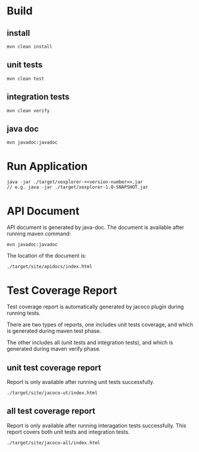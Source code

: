 

# Build

## install
```
mvn clean install
```

## unit tests
```
mvn clean test
```

## integration tests
```
mvn clean verify
```

## java doc
```
mvn javadoc:javadoc
```

# Run Application

```
java -jar ./target/xexplorer-<<version-number>>.jar
// e.g. java -jar ./target/xexplorer-1.0-SNAPSHOT.jar
```

# API Document

API document is generated by java-doc. The document is available after running maven command:
```
mvn javadoc:javadoc
```

The location of the document is:
```
./target/site/apidocs/index.html
```

# Test Coverage Report
Test coverage report is automatically generated by jacoco plugin during running tests.

There are two types of reports, one includes unit tests coverage, and which is generated during maven test phase.

The other includes all (unit tests and integration tests), and which is generated during maven verify phase.

## unit test coverage report

Report is only available after running unit tests successfully.

```
./target/site/jacoco-ut/index.html
```

## all test coverage report

Report is only available after running interagation tests successfully. This report covers both unit tests and integration tests.

```
./target/site/jacoco-all/index.html
```
